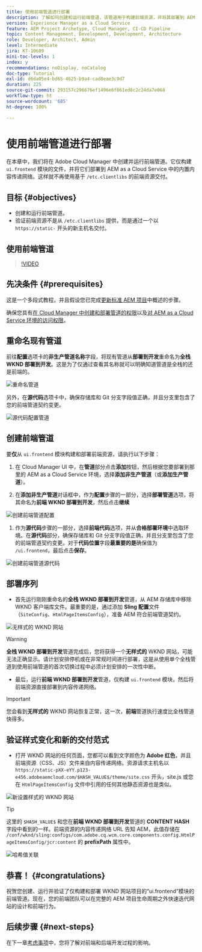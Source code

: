 ```yaml
---
title: 使用前端管道进行部署
description: 了解如何创建和运行前端管道，该管道用于构建前端资源，并将其部署到 AEM as a Cloud Service 中的内置内容传递网络。
version: Experience Manager as a Cloud Service
feature: AEM Project Archetype, Cloud Manager, CI-CD Pipeline
topic: Content Management, Development, Development, Architecture
role: Developer, Architect, Admin
level: Intermediate
jira: KT-10689
mini-toc-levels: 1
index: y
recommendations: noDisplay, noCatalog
doc-type: Tutorial
exl-id: d6da05e4-bd65-4625-b9a4-cad8eae3c9d7
duration: 225
source-git-commit: 293157c296676ef1496e6f861ed8c2c24da7e068
workflow-type: ht
source-wordcount: '685'
ht-degree: 100%

---
```


# 使用前端管道进行部署

在本章中，我们将在 Adobe Cloud Manager 中创建并运行前端管道。它仅构建 `ui.frontend` 模块的文件，并将它们部署到 AEM as a Cloud Service 中的内置内容传递网络。这样就不再使用基于 `/etc.clientlibs` 的前端资源交付。


## 目标 {#objectives}

* 创建和运行前端管道。
* 验证前端资源不是从 `/etc.clientlibs` 提供，而是通过一个以 `https://static-` 开头的新主机名交付。

## 使用前端管道

>[!VIDEO](https://video.tv.adobe.com/v/3409420?quality=12&learn=on)

## 先决条件 {#prerequisites}

这是一个多段式教程，并且假设您已完成[更新标准 AEM 项目](./update-project.md)中概述的步骤。

确保您具有[在 Cloud Manager 中创建和部署管道的权限](https://experienceleague.adobe.com/docs/experience-manager-cloud-manager/content/requirements/users-and-roles.html?lang=zh-hans#role-definitions)以及[对 AEM as a Cloud Service 环境的访问权限](https://experienceleague.adobe.com/docs/experience-manager-cloud-service/content/implementing/using-cloud-manager/manage-environments.html?lang=zh-Hans)。

## 重命名现有管道

前往&#x200B;__配置__&#x200B;选项卡的&#x200B;__非生产管道名称__&#x200B;字段，将现有管道从&#x200B;__部署到开发__&#x200B;重命名为&#x200B;__全栈 WKND 部署到开发__。这是为了仅通过查看其名称就可以明确知道管道是全栈的还是前端的。

![重命名管道](assets/fullstack-wknd-deploy-dev-pipeline.png)


另外，在&#x200B;__源代码__&#x200B;选项卡中，确保存储库和 Git 分支字段值正确，并且分支里包含了您的前端管道契约变更。

![源代码配置管道](assets/fullstack-wknd-source-code-config.png)


## 创建前端管道

要&#x200B;__仅__&#x200B;从 `ui.frontend` 模块构建和部署前端资源，请执行以下步骤：

1. 在 Cloud Manager UI 中，在&#x200B;__管道__&#x200B;部分点击&#x200B;__添加__&#x200B;按钮，然后根据您要部署到那里的 AEM as a Cloud Service 环境，选择&#x200B;__添加非生产管道__（或&#x200B;__添加生产管道__）。

1. 在&#x200B;__添加非生产管道__&#x200B;对话框中，作为&#x200B;__配置__&#x200B;步骤的一部分，选择&#x200B;__部署管道__&#x200B;选项，将其命名为&#x200B;__前端 WKND 部署到开发__，然后点击&#x200B;__继续__

![创建前端管道配置](assets/create-frontend-pipeline-configs.png)

1. 作为&#x200B;__源代码__&#x200B;步骤的一部分，选择&#x200B;__前端代码__&#x200B;选项，并从&#x200B;__合格部署环境__&#x200B;中选取环境。在&#x200B;__源代码__&#x200B;部分，确保存储库和 Git 分支字段值正确，并且分支里包含了您的前端管道契约变更。对于&#x200B;__代码位置__&#x200B;字段&#x200B;__最重要的是__&#x200B;确保值为 `/ui.frontend`，最后点击&#x200B;__保存__。

![创建前端管道源代码](assets/create-frontend-pipeline-source-code.png)


## 部署序列

* 首先运行刚刚重命名的&#x200B;__全栈 WKND 部署到开发__&#x200B;管道，从 AEM 存储库中移除 WKND 客户端库文件。最重要的是，通过添加 __Sling 配置__&#x200B;文件（`SiteConfig`、`HtmlPageItemsConfig`），准备 AEM 符合前端管道契约。

![无样式的 WKND 网站](assets/unstyled-wknd-site.png)

>[!WARNING]
>
>__全栈 WKND 部署到开发__&#x200B;管道完成后，您将获得一个&#x200B;__无样式的__ WKND 网站，可能无法正确显示。请计划安排停机或在非常规时间进行部署，这是从使用单个全栈管道到使用前端管道的首次切换过程中必须计划安排的一次性中断。


* 最后，运行&#x200B;__前端 WKND 部署到开发__&#x200B;管道，仅构建 `ui.frontend` 模块，然后将前端资源直接部署到内容传递网络。

>[!IMPORTANT]
>
>您会看到&#x200B;__无样式的__ WKND 网站恢复正常，这一次，__前端__&#x200B;管道执行速度比全栈管道快得多。

## 验证样式变化和新的交付范式

* 打开 WKND 网站的任何页面，您都可以看到文字颜色为 __Adobe 红色__，并且前端资源（CSS、JS）文件来自内容传递网络。资源请求主机名以 `https://static-pXX-eYY.p123-e456.adobeaemcloud.com/$HASH_VALUE$/theme/site.css` 开头，site.js 或您在 `HtmlPageItemsConfig` 文件中引用的任何其他静态资源也是类似。


![新设置样式的 WKND 网站](assets/newly-styled-wknd-site.png)



>[!TIP]
>
>这里的 `$HASH_VALUE$` 和您在&#x200B;__前端 WKND 部署到开发__&#x200B;管道的 __CONTENT HASH__ 字段中看到的一样。前端资源的内容传递网络 URL 告知 AEM，此值存储在 `/conf/wknd/sling:configs/com.adobe.cq.wcm.core.components.config.HtmlPageItemsConfig/jcr:content` 的 __prefixPath__ 属性中。


![哈希值关联](assets/hash-value-correlartion.png)



## 恭喜！ {#congratulations}

祝贺您创建、运行并验证了仅构建和部署 WKND 网站项目的“ui.frontend”模块的前端管道。现在，您的前端团队可以在完整的 AEM 项目生命周期之外快速迭代网站的设计和前端行为。

## 后续步骤 {#next-steps}

在下一章[考虑事项](considerations.md)中，您将了解对前端和后端开发过程的影响。
